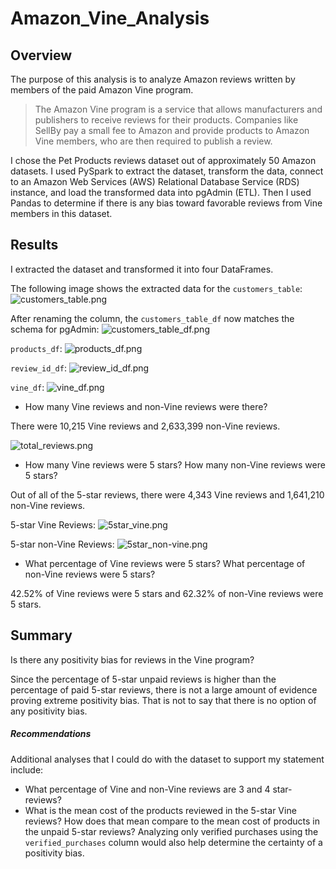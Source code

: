 # Amazon_Vine_Analysis

## Overview

The purpose of this analysis is to analyze Amazon reviews written by members of the paid Amazon Vine program. 

> The Amazon Vine program is a service that allows manufacturers and publishers to receive reviews for their products. Companies like SellBy pay a small fee to Amazon and provide products to Amazon Vine members, who are then required to publish a review.

I chose the Pet Products reviews dataset out of approximately 50 Amazon datasets. I used PySpark to extract the dataset, transform the data, connect to an Amazon Web Services (AWS) Relational Database Service (RDS) instance, and load the transformed data into pgAdmin (ETL). Then I used Pandas to determine if there is any bias toward favorable reviews from Vine members in this dataset.

## Results

I extracted the dataset and transformed it into four DataFrames.

The following image shows the extracted data for the `customers_table`:
![customers_table.png](https://github.com/stephperillo/Amazon_Vine_Analysis/blob/main/Resources/customers_table.png)

After renaming the column, the `customers_table_df` now matches the schema for pgAdmin:
![customers_table_df.png](https://github.com/stephperillo/Amazon_Vine_Analysis/blob/main/Resources/customers_table_df.png)

`products_df`:
![products_df.png](https://github.com/stephperillo/Amazon_Vine_Analysis/blob/main/Resources/products_df.png)

`review_id_df`:
![review_id_df.png](https://github.com/stephperillo/Amazon_Vine_Analysis/blob/main/Resources/review_id_df.png)

`vine_df`:
![vine_df.png](https://github.com/stephperillo/Amazon_Vine_Analysis/blob/main/Resources/vine_df.png)

- How many Vine reviews and non-Vine reviews were there?

There were 10,215 Vine reviews and 2,633,399 non-Vine reviews.

![total_reviews.png](https://github.com/stephperillo/Amazon_Vine_Analysis/blob/main/Resources/total_reviews.png)

- How many Vine reviews were 5 stars? How many non-Vine reviews were 5 stars?

Out of all of the 5-star reviews, there were 4,343 Vine reviews and 1,641,210 non-Vine reviews.

5-star Vine Reviews:
![5star_vine.png](https://github.com/stephperillo/Amazon_Vine_Analysis/blob/main/Resources/5star_vine.png)

5-star non-Vine Reviews:
![5star_non-vine.png](https://github.com/stephperillo/Amazon_Vine_Analysis/blob/main/Resources/5star_non_vine.png)

- What percentage of Vine reviews were 5 stars? What percentage of non-Vine reviews were 5 stars?

42.52% of Vine reviews were 5 stars and 62.32% of non-Vine reviews were 5 stars.

## Summary

Is there any positivity bias for reviews in the Vine program?

Since the percentage of 5-star unpaid reviews is higher than the percentage of paid 5-star reviews, there is not a large amount of evidence proving extreme positivity bias. That is not to say that there is no option of any positivity bias. 

##### Recommendations

Additional analyses that I could do with the dataset to support my statement include:
- What percentage of Vine and non-Vine reviews are 3 and 4 star-reviews?
- What is the mean cost of the products reviewed in the 5-star Vine reviews? 
How does that mean compare to the mean cost of products in the unpaid 5-star reviews?
Analyzing only verified purchases using the `verified_purchases` column would also help determine the certainty of a positivity bias. 
